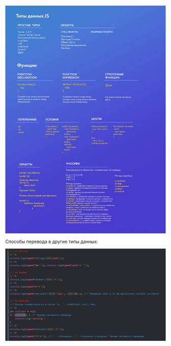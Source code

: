 


![](_png/d17172059aa1422e93ce9b1011168d11.png)

Способы перевода в другие типы данных:

![](_png/0b8f5fb7890727b99889348319db8e0c.png)